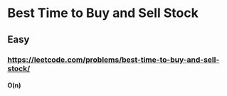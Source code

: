 # Best Time to Buy and Sell Stock
## Easy
### https://leetcode.com/problems/best-time-to-buy-and-sell-stock/
#### O(n)